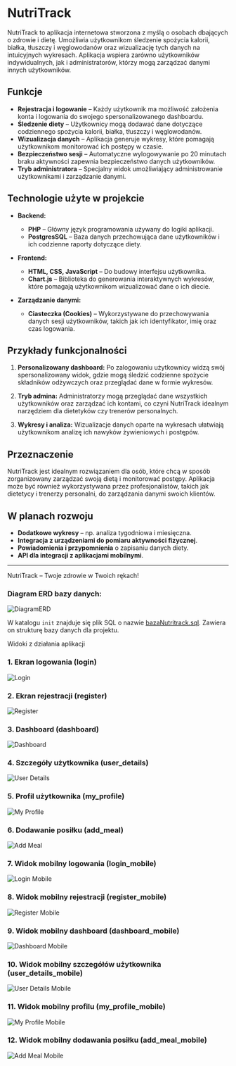 # NutriTrack

NutriTrack to aplikacja internetowa stworzona z myślą o osobach dbających o zdrowie i dietę. Umożliwia użytkownikom śledzenie spożycia kalorii, białka, tłuszczy i węglowodanów oraz wizualizację tych danych na intuicyjnych wykresach. Aplikacja wspiera zarówno użytkowników indywidualnych, jak i administratorów, którzy mogą zarządzać danymi innych użytkowników.

## Funkcje

- **Rejestracja i logowanie** – Każdy użytkownik ma możliwość założenia konta i logowania do swojego spersonalizowanego dashboardu.
- **Śledzenie diety** – Użytkownicy mogą dodawać dane dotyczące codziennego spożycia kalorii, białka, tłuszczy i węglowodanów.
- **Wizualizacja danych** – Aplikacja generuje wykresy, które pomagają użytkownikom monitorować ich postępy w czasie.
- **Bezpieczeństwo sesji** – Automatyczne wylogowywanie po 20 minutach braku aktywności zapewnia bezpieczeństwo danych użytkowników.
- **Tryb administratora** – Specjalny widok umożliwiający administrowanie użytkownikami i zarządzanie danymi.

## Technologie użyte w projekcie

- **Backend:**
    - **PHP** – Główny język programowania używany do logiki aplikacji.
    - **PostgresSQL** – Baza danych przechowująca dane użytkowników i ich codzienne raporty dotyczące diety.

- **Frontend:**
    - **HTML, CSS, JavaScript** – Do budowy interfejsu użytkownika.
    - **Chart.js** – Biblioteka do generowania interaktywnych wykresów, które pomagają użytkownikom wizualizować dane o ich diecie.

- **Zarządzanie danymi:**
    - **Ciasteczka (Cookies)** – Wykorzystywane do przechowywania danych sesji użytkowników, takich jak ich identyfikator, imię oraz czas logowania.

## Przykłady funkcjonalności

1. **Personalizowany dashboard:**
   Po zalogowaniu użytkownicy widzą swój spersonalizowany widok, gdzie mogą śledzić codzienne spożycie składników odżywczych oraz przeglądać dane w formie wykresów.

2. **Tryb admina:**
   Administratorzy mogą przeglądać dane wszystkich użytkowników oraz zarządzać ich kontami, co czyni NutriTrack idealnym narzędziem dla dietetyków czy trenerów personalnych.

3. **Wykresy i analiza:**
   Wizualizacje danych oparte na wykresach ułatwiają użytkownikom analizę ich nawyków żywieniowych i postępów.

## Przeznaczenie

NutriTrack jest idealnym rozwiązaniem dla osób, które chcą w sposób zorganizowany zarządzać swoją dietą i monitorować postępy. Aplikacja może być również wykorzystywana przez profesjonalistów, takich jak dietetycy i trenerzy personalni, do zarządzania danymi swoich klientów.

## W planach rozwoju

- **Dodatkowe wykresy** – np. analiza tygodniowa i miesięczna.
- **Integracja z urządzeniami do pomiaru aktywności fizycznej**.
- **Powiadomienia i przypomnienia** o zapisaniu danych diety.
- **API dla integracji z aplikacjami mobilnymi**.

---

NutriTrack – Twoje zdrowie w Twoich rękach!

### Diagram ERD bazy danych:

![DiagramERD](images/Diagram_ERD.png)

W katalogu `init` znajduje się plik SQL o nazwie [bazaNutritrack.sql](init/bazaNutriTrack.sql). Zawiera on strukturę bazy danych dla projektu.

Widoki z działania aplikacji

### 1. Ekran logowania (login)
![Login](images/login.png)

### 2. Ekran rejestracji (register)
![Register](images/register.png)

### 3. Dashboard (dashboard)
![Dashboard](images/dashboard.png)

### 4. Szczegóły użytkownika (user_details)
![User Details](images/user_details.png)

### 5. Profil użytkownika (my_profile)
![My Profile](images/my_profile.png)

### 6. Dodawanie posiłku (add_meal)
![Add Meal](images/add_meal.png)

### 7. Widok mobilny logowania (login_mobile)
![Login Mobile](images/login_mobile.png)

### 8. Widok mobilny rejestracji (register_mobile)
![Register Mobile](images/register_mobile.png)

### 9. Widok mobilny dashboard (dashboard_mobile)
![Dashboard Mobile](images/dashboard_mobile.png)

### 10. Widok mobilny szczegółów użytkownika (user_details_mobile)
![User Details Mobile](images/user_details_mobile.png)

### 11. Widok mobilny profilu (my_profile_mobile)
![My Profile Mobile](images/my_profile_mobile.png)

### 12. Widok mobilny dodawania posiłku (add_meal_mobile)
![Add Meal Mobile](images/add_meal_mobile.png)


